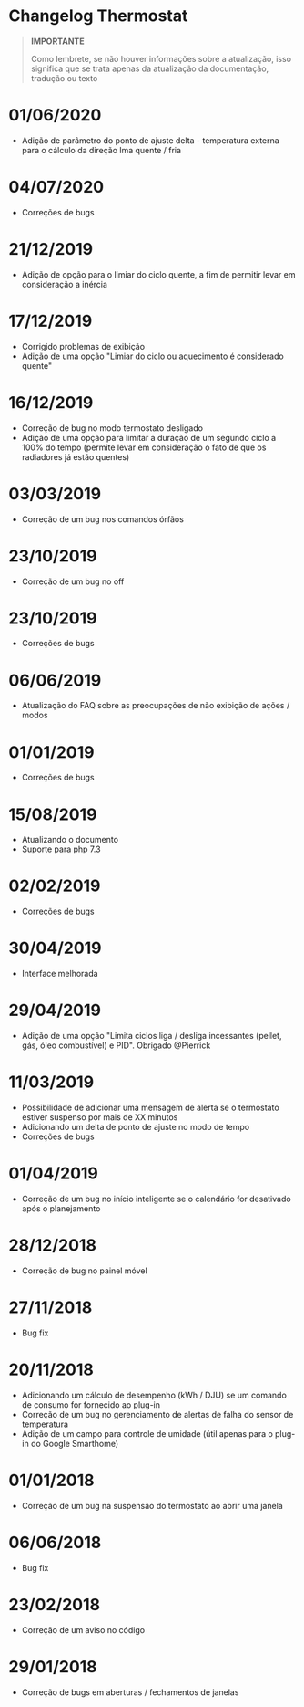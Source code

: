 # Changelog Thermostat

>**IMPORTANTE**
>
>Como lembrete, se não houver informações sobre a atualização, isso significa que se trata apenas da atualização da documentação, tradução ou texto

# 01/06/2020

- Adição de parâmetro do ponto de ajuste delta - temperatura externa para o cálculo da direção lma quente / fria

# 04/07/2020

- Correções de bugs

# 21/12/2019

- Adição de opção para o limiar do ciclo quente, a fim de permitir levar em consideração a inércia

# 17/12/2019

- Corrigido problemas de exibição
- Adição de uma opção "Limiar do ciclo ou aquecimento é considerado quente"

# 16/12/2019

- Correção de bug no modo termostato desligado
- Adição de uma opção para limitar a duração de um segundo ciclo a 100% do tempo (permite levar em consideração o fato de que os radiadores já estão quentes)

# 03/03/2019

- Correção de um bug nos comandos órfãos

# 23/10/2019

- Correção de um bug no off

# 23/10/2019

- Correções de bugs

# 06/06/2019

- Atualização do FAQ sobre as preocupações de não exibição de ações / modos

# 01/01/2019

- Correções de bugs

# 15/08/2019

- Atualizando o documento
- Suporte para php 7.3

# 02/02/2019

- Correções de bugs

# 30/04/2019

- Interface melhorada

# 29/04/2019

- Adição de uma opção "Limita ciclos liga / desliga incessantes (pellet, gás, óleo combustível) e PID". Obrigado @Pierrick

# 11/03/2019

- Possibilidade de adicionar uma mensagem de alerta se o termostato estiver suspenso por mais de XX minutos
- Adicionando um delta de ponto de ajuste no modo de tempo
- Correções de bugs

# 01/04/2019

- Correção de um bug no início inteligente se o calendário for desativado após o planejamento

# 28/12/2018

- Correção de bug no painel móvel

# 27/11/2018

- Bug fix

# 20/11/2018

- Adicionando um cálculo de desempenho (kWh / DJU) se um comando de consumo for fornecido ao plug-in
- Correção de um bug no gerenciamento de alertas de falha do sensor de temperatura
- Adição de um campo para controle de umidade (útil apenas para o plug-in do Google Smarthome)

# 01/01/2018

- Correção de um bug na suspensão do termostato ao abrir uma janela

# 06/06/2018

- Bug fix

# 23/02/2018

- Correção de um aviso no código

# 29/01/2018

- Correção de bugs em aberturas / fechamentos de janelas
